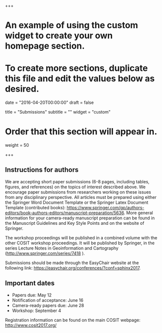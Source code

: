 +++
# An example of using the custom widget to create your own homepage section.
# To create more sections, duplicate this file and edit the values below as desired.

date = "2016-04-20T00:00:00"
draft = false

title = "Submissions"
subtitle = ""
widget = "custom"

# Order that this section will appear in.
weight = 50

+++
## Instructions for authors

We are accepting short paper submissions (6-8 pages, including tables, figures, and references) on the topics of interest described above. We encourage paper submissions from researchers working on these issues from any disciplinary perspective.
All articles must be prepared using either the Springer Word Document Template or the Springer Latex Document Template (contributed books):
https://www.springer.com/gp/authors-editors/book-authors-editors/manuscript-preparation/5636. 
More general information for your camera-ready manuscript preparation can be found in the Manuscript Guidelines and Key Style Points and on the website of Springer.

The workshop proceedings will be published in a combined volume with the other COSIT workshop proceedings. It will be published by Springer, in the series Lecture Notes in Geoinformation and Cartography (http://www.springer.com/series/7418 ).

Submissions should be made through the EasyChair website at the following link:  https://easychair.org/conferences/?conf=sphinx2017.

## Important dates

* Papers due: May 12
* Notification of acceptance: June 16
* Camera-ready papers due: June 28
* Workshop: September 4

Registration information can be found on the main COSIT webpage: http://www.cosit2017.org/ 
